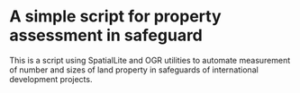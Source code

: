 # A simple script for property assessment in safeguard
This is a script using SpatialLite and OGR utilities to automate measurement of number and sizes of land property in safeguards of international development projects.
